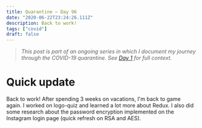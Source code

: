 ```yaml
---
title: Quarantine — Day 96
date: "2020-06-22T23:24:26.111Z"
description: Back to work!
tags: ["covid"]
draft: false
---
```


> *This post is part of an ongoing series in which I document my journey through the COVID-19 quarantine. See [Day 1](/quarantine/quarantine-day-1) for full context.*

<div class="divider"></div>

# Quick update

Back to work! After spending 3 weeks on vacations, I'm back to game again. I worked on logo-quiz and learned a lot more about Redux. I also did some research about the password encryption implemented on the Instagram login page (quick refresh on RSA and AES).
